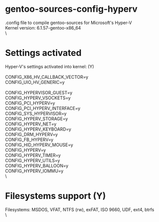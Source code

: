 # gentoo-sources-config-hyperv
.config file to compile gentoo-sources for Microsoft's Hyper-V\
Kernel version:  6.1.57-gentoo-x86_64\
\
# Settings activated
Hyper-V's settings activated into kernel: (Y)\
\
CONFIG_X86_HV_CALLBACK_VECTOR=y\
CONFIG_UIO_HV_GENERIC=y\
\
CONFIG_HYPERVISOR_GUEST=y\
CONFIG_HYPERV_VSOCKETS=y\
CONFIG_PCI_HYPERV=y\
CONFIG_PCI_HYPERV_INTERFACE=y\
CONFIG_SYS_HYPERVISOR=y\
CONFIG_HYPERV_STORAGE=y\
CONFIG_HYPERV_NET=y\
CONFIG_HYPERV_KEYBOARD=y\
CONFIG_DRM_HYPERV=y\
CONFIG_FB_HYPERV=y\
CONFIG_HID_HYPERV_MOUSE=y\
CONFIG_HYPERV=y\
CONFIG_HYPERV_TIMER=y\
CONFIG_HYPERV_UTILS=y\
CONFIG_HYPERV_BALLOON=y\
CONFIG_HYPERV_IOMMU=y\
\
# Filesystems support (Y)
Filesystems: MSDOS, VFAT, NTFS (rw), exFAT, ISO 9660, UDF, ext4, btrfs\
\
